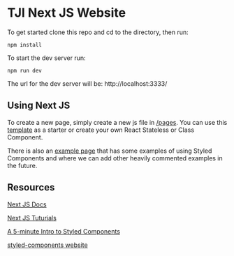 # TJI Next JS Website

To get started clone this repo and cd to the directory, then run:

`npm install`

To start the dev server run:

`npm run dev`

The url for the dev server will be: http://localhost:3333/

## Using Next JS

To create a new page, simply create a new js file in [/pages](./pages). You can use this [template](./pages/_template-page.js) as a starter or create your own React Stateless or Class Component.

There is also an [example page](./pages/example-page.js) that has some examples of using Styled Components and where we can add other heavily commented examples in the future.

## Resources

[Next JS Docs](https://nextjs.org/docs)

[Next JS Tuturials](https://nextjs.org/learn/)

[A 5-minute Intro to Styled Components](https://medium.freecodecamp.org/a-5-minute-intro-to-styled-components-41f40eb7cd55)

[styled-components website](https://www.styled-components.com/)
